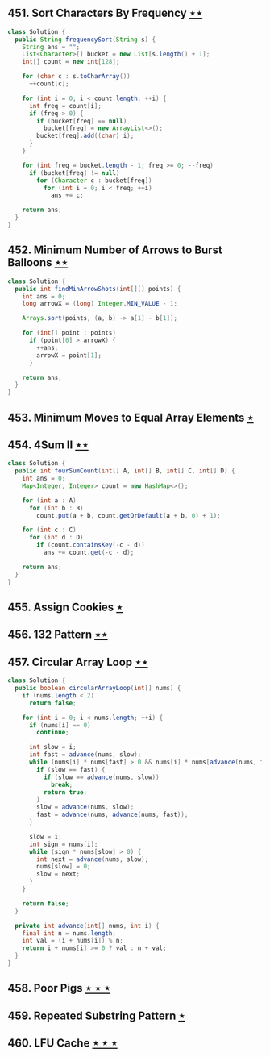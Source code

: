 ## 451. Sort Characters By Frequency [$\star\star$](https://leetcode.com/problems/sort-characters-by-frequency)

```java
class Solution {
  public String frequencySort(String s) {
    String ans = "";
    List<Character>[] bucket = new List[s.length() + 1];
    int[] count = new int[128];

    for (char c : s.toCharArray())
      ++count[c];

    for (int i = 0; i < count.length; ++i) {
      int freq = count[i];
      if (freq > 0) {
        if (bucket[freq] == null)
          bucket[freq] = new ArrayList<>();
        bucket[freq].add((char) i);
      }
    }

    for (int freq = bucket.length - 1; freq >= 0; --freq)
      if (bucket[freq] != null)
        for (Character c : bucket[freq])
          for (int i = 0; i < freq; ++i)
            ans += c;

    return ans;
  }
}
```

## 452. Minimum Number of Arrows to Burst Balloons [$\star\star$](https://leetcode.com/problems/minimum-number-of-arrows-to-burst-balloons)

```java
class Solution {
  public int findMinArrowShots(int[][] points) {
    int ans = 0;
    long arrowX = (long) Integer.MIN_VALUE - 1;

    Arrays.sort(points, (a, b) -> a[1] - b[1]);

    for (int[] point : points)
      if (point[0] > arrowX) {
        ++ans;
        arrowX = point[1];
      }

    return ans;
  }
}
```

## 453. Minimum Moves to Equal Array Elements [$\star$](https://leetcode.com/problems/minimum-moves-to-equal-array-elements)

## 454. 4Sum II [$\star\star$](https://leetcode.com/problems/4sum-ii)

```java
class Solution {
  public int fourSumCount(int[] A, int[] B, int[] C, int[] D) {
    int ans = 0;
    Map<Integer, Integer> count = new HashMap<>();

    for (int a : A)
      for (int b : B)
        count.put(a + b, count.getOrDefault(a + b, 0) + 1);

    for (int c : C)
      for (int d : D)
        if (count.containsKey(-c - d))
          ans += count.get(-c - d);

    return ans;
  }
}
```

## 455. Assign Cookies [$\star$](https://leetcode.com/problems/assign-cookies)

## 456. 132 Pattern [$\star\star$](https://leetcode.com/problems/132-pattern)

## 457. Circular Array Loop [$\star\star$](https://leetcode.com/problems/circular-array-loop)

```java
class Solution {
  public boolean circularArrayLoop(int[] nums) {
    if (nums.length < 2)
      return false;

    for (int i = 0; i < nums.length; ++i) {
      if (nums[i] == 0)
        continue;

      int slow = i;
      int fast = advance(nums, slow);
      while (nums[i] * nums[fast] > 0 && nums[i] * nums[advance(nums, fast)] > 0) {
        if (slow == fast) {
          if (slow == advance(nums, slow))
            break;
          return true;
        }
        slow = advance(nums, slow);
        fast = advance(nums, advance(nums, fast));
      }

      slow = i;
      int sign = nums[i];
      while (sign * nums[slow] > 0) {
        int next = advance(nums, slow);
        nums[slow] = 0;
        slow = next;
      }
    }

    return false;
  }

  private int advance(int[] nums, int i) {
    final int n = nums.length;
    int val = (i + nums[i]) % n;
    return i + nums[i] >= 0 ? val : n + val;
  }
}
```

## 458. Poor Pigs [$\star\star\star$](https://leetcode.com/problems/poor-pigs)

## 459. Repeated Substring Pattern [$\star$](https://leetcode.com/problems/repeated-substring-pattern)

## 460. LFU Cache [$\star\star\star$](https://leetcode.com/problems/lfu-cache)
